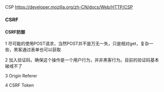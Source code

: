CSP
https://developer.mozilla.org/zh-CN/docs/Web/HTTP/CSP


















### CSRF



#### CSRF防御

1 尽可能的使用POST请求，当然POST并不是万无一失，只是相对get，复杂一些，黑客通过表单也可以获取

2 加入验证码，确保这个操作是一个用户行为，并非黑客行为。目前的验证码基本破戒不了

3 Origin Referer

4 CSRF Token